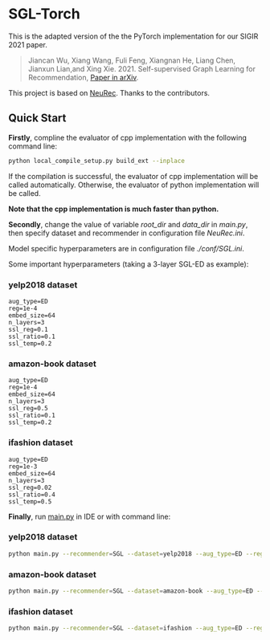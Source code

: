 # SGL-Torch
This is the adapted version of the the PyTorch implementation for our SIGIR 2021 paper.

>Jiancan Wu, Xiang Wang, Fuli Feng, Xiangnan He, Liang Chen, Jianxun Lian,and Xing Xie. 2021. Self-supervised Graph Learning for Recommendation, [Paper in arXiv](https://arxiv.org/abs/2010.10783).

This project is based on [NeuRec](https://github.com/wubinzzu/NeuRec/tree/v3.x). Thanks to the contributors.

## Quick Start
**Firstly**, compline the evaluator of cpp implementation with the following command line:

```bash
python local_compile_setup.py build_ext --inplace
```

If the compilation is successful, the evaluator of cpp implementation will be called automatically.
Otherwise, the evaluator of python implementation will be called.

**Note that the cpp implementation is much faster than python.**

**Secondly**, change the value of variable *root_dir* and *data_dir* in *main.py*, then specify dataset and recommender in configuration file *NeuRec.ini*.

Model specific hyperparameters are in configuration file *./conf/SGL.ini*.

Some important hyperparameters (taking a 3-layer SGL-ED as example):

### yelp2018 dataset
```
aug_type=ED
reg=1e-4
embed_size=64
n_layers=3
ssl_reg=0.1
ssl_ratio=0.1
ssl_temp=0.2
```

### amazon-book dataset
```
aug_type=ED
reg=1e-4
embed_size=64
n_layers=3
ssl_reg=0.5
ssl_ratio=0.1
ssl_temp=0.2
```

### ifashion dataset
```
aug_type=ED
reg=1e-3
embed_size=64
n_layers=3
ssl_reg=0.02
ssl_ratio=0.4
ssl_temp=0.5
```

**Finally**, run [main.py](./main.py) in IDE or with command line:

### yelp2018 dataset
```bash
python main.py --recommender=SGL --dataset=yelp2018 --aug_type=ED --reg=1e-4 --n_layers=3 --ssl_reg=0.1 --ssl_ratio=0.1 --ssl_temp=0.2
```

### amazon-book dataset
```bash
python main.py --recommender=SGL --dataset=amazon-book --aug_type=ED --reg=1e-4 --n_layers=3 --ssl_reg=0.5 --ssl_ratio=0.1 --ssl_temp=0.2
```

### ifashion dataset
```bash
python main.py --recommender=SGL --dataset=ifashion --aug_type=ED --reg=1e-3 --n_layers=3 --ssl_reg=0.02 --ssl_ratio=0.4 --ssl_temp=0.5
```
